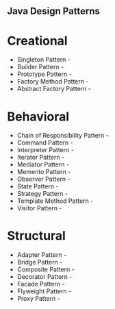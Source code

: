 ## Java Design Patterns

# Creational
* Singleton Pattern -
* Builder Pattern -
* Prototype Pattern - 
* Factory Method Pattern - 
* Abstract Factory Pattern -

# Behavioral
* Chain of Responsibility Pattern -
* Command Pattern -
* Interpreter Pattern - 
* Iterator Pattern -
* Mediator Pattern - 
* Memento Pattern -
* Observer Pattern -
* State Pattern -
* Strategy Pattern -
* Template Method Pattern -
* Visitor Pattern -

# Structural
* Adapter Pattern -
* Bridge Pattern -
* Composite Pattern -
* Decorator Pattern -
* Facade Pattern -
* Flyweight Pattern - 
* Proxy Pattern -
